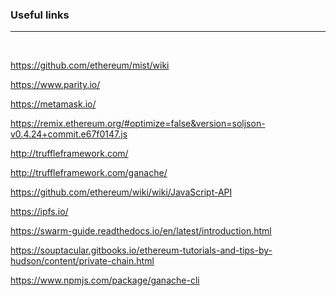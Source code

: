 ### Useful links

<hr />

<br />

https://github.com/ethereum/mist/wiki

https://www.parity.io/

https://metamask.io/

https://remix.ethereum.org/#optimize=false&version=soljson-v0.4.24+commit.e67f0147.js

http://truffleframework.com/

http://truffleframework.com/ganache/

https://github.com/ethereum/wiki/wiki/JavaScript-API

https://ipfs.io/

https://swarm-guide.readthedocs.io/en/latest/introduction.html

https://souptacular.gitbooks.io/ethereum-tutorials-and-tips-by-hudson/content/private-chain.html

https://www.npmjs.com/package/ganache-cli
